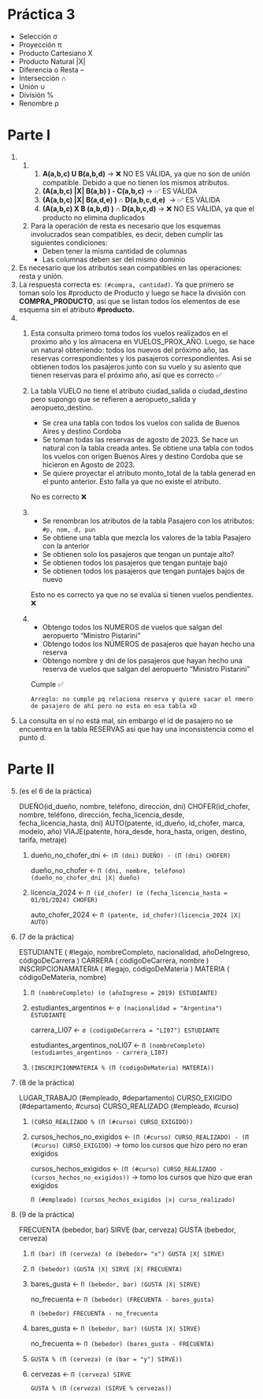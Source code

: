 # Práctica 3

- Selección σ
- Proyección π
- Producto Cartesiano X
- Producto Natural |X|
- Diferencia o Resta –
- Intersección ∩
- Unión ∪
- División %
- Renombre ρ

# Parte I

1.  1.  1. **A(a,b,c) U B(a,b,d)** → ❌ NO ES VÁLIDA, ya que no son de unión compatible. Debido a que no tienen los mismos atributos.
        2. **(A(a,b,c) |X| B(a,b) ) - C(a,b,c)** → ✅ ES VÁLIDA
        3. **(A(a,b,c) |X| B(a,d,e) ) ∩ D(a,b,c,d,e)**  → ✅ ES VÁLIDA
        4. **(A(a,b,c) X B (a,b,d) ) ∩ D(a,b,c,d)** → ❌ NO ES VÁLIDA, ya que el producto no elimina duplicados
    2.  Para la operación de resta es necesario que los esquemas involucrados sean compatibles, es decir, deben cumplir las siguientes condiciones:
        - Deben tener la misma cantidad de columnas
        - Las columnas deben ser del mismo dominio
2.  Es necesario que los atributos sean compatibles en las operaciones: resta y unión.
3.  La respuesta correcta es: `(#compra, cantidad)`. Ya que primero se toman solo los #producto de Producto y luego se hace la división con **COMPRA_PRODUCTO**, así que se listan todos los elementos de ese esquema sin el atributo **#producto.**
4.  1.  Esta consulta primero toma todos los vuelos realizados en el proximo año y los almacena en VUELOS_PROX_AÑO. Luego, se hace un natural obteniendo: todos los nuevos del próximo año, las reservas correspondientes y los pasajeros correspondientes. Así se obtienen todos los pasajeros junto con su vuelo y su asiento que tienen reservas para el próximo año, así que es correcto ✅

    2.  La tabla VUELO no tiene el atributo ciudad_salida o ciudad_destino pero supongo que se refieren a aeropueto_salida y aeropueto_destino.

        - Se crea una tabla con todos los vuelos con salida de Buenos Aires y destino Cordoba
        - Se toman todas las reservas de agosto de 2023. Se hace un natural con la tabla creada antes. Se obtiene una tabla con todos los vuelos con origen Buenos Aires y destino Cordoba que se hicieron en Agosto de 2023.
        - Se quiere proyectar el atributo monto_total de la tabla generad en el punto anterior. Esto falla ya que no existe el atributo.

        No es correcto ❌

    3.  - Se renombran los atributos de la tabla Pasajero con los atributos: `#p, nom, d, pun`
        - Se obtiene una tabla que mezcla los valores de la tabla Pasajero con la anterior
        - Se obtienen solo los pasajeros que tengan un puntaje alto?
        - Se obtienen todos los pasajeros que tengan puntaje bajo
        - Se obtienen todos los pasajeros que tengan puntajes bajos de nuevo

        Esto no es correcto ya que no se evalúa si tienen vuelos pendientes. ❌

    4.  - Obtengo todos los NUMEROS de vuelos que salgan del aeropuerto “Ministro Pistarini”
        - Obtengo todos los NÚMEROS de pasajeros que hayan hecho una reserva
        - Obtengo nombre y dni de los pasajeros que hayan hecho una reserva de vuelos que salgan del aeropuerto “Ministro Pistarini”

        Cumple ✅

            Arreglo: no cumple pq relaciona reserva y quiere sacar el nmero de pasajero de ahí pero no esta en esa tabla xD

5.  La consulta en sí no está mal, sin embargo el id de pasajero no se encuentra en la tabla RESERVAS asi que hay una inconsistencia como el punto d.

# Parte II

5.  (es el 6 de la práctica)

    DUEÑO(id_dueño, nombre, teléfono, dirección, dni) CHOFER(id_chofer, nombre,
    teléfono, dirección, fecha_licencia_desde, fecha_licencia_hasta, dni)
    AUTO(patente, id_dueño, id_chofer, marca, modelo, año) VIAJE(patente,
    hora_desde, hora_hasta, origen, destino, tarifa, metraje)

    1.  dueño_no_chofer_dni ← `(Π (dni) DUEÑO) - (Π (dni) CHOFER)`

        dueño_no_chofer ← `Π (dni, nombre, teléfono) (dueño_no_chofer_dni |X| dueño)`

    2.  licencia_2024 ← `Π (id_chofer) (σ (fecha_licencia_hasta = 01/01/2024) CHOFER)`

        auto_chofer_2024 ← `Π (patente, id_chofer)(licencia_2024 |X| AUTO)`

6.  (7 de la práctica)

    ESTUDIANTE ( #legajo, nombreCompleto, nacionalidad, añoDeIngreso,
    códigoDeCarrera ) CARRERA ( códigoDeCarrera, nombre ) INSCRIPCIONAMATERIA (
    #legajo, códigoDeMateria ) MATERIA ( códigoDeMateria, nombre)

    1.  `Π (nombreCompleto) (σ (añoIngreso = 2019) ESTUDIANTE)`

    2.  estudiantes_argentinos ← `σ (nacionalidad = "Argentina") ESTUDIANTE`

        carrera_LI07 ← `σ (codigoDeCarrera = "LI07") ESTUDIANTE`

        estudiantes_argentinos_noLI07 ← `Π (nombreCompleto) (estudiantes_argentinos - carrera_LI07)`

    3.  `(INSCRIPCIONMATERIA % (Π (codigoDeMateria) MATERIA))`

7.  (8 de la práctica)

    LUGAR_TRABAJO (#empleado, #departamento) CURSO_EXIGIDO (#departamento,
    #curso) CURSO_REALIZADO (#empleado, #curso)

    1. `(CURSO_REALIZADO % (Π (#curso) CURSO_EXIGIDO))`
    2. cursos_hechos_no_exigidos ← `(Π (#curso) CURSO_REALIZADO) - (Π (#curso) CURSO_EXIGIDO)` → tomo los cursos que hizo pero no eran exigidos

       cursos_hechos_exigidos ← `(Π (#curso) CURSO_REALIZADO - (cursos_hechos_no_exigidos))` → tomo los cursos que hizo que eran exigidos

       `Π (#empleado) (cursos_hechos_exigidos |x| curso_realizado)`

8.  (9 de la práctica)

    FRECUENTA (bebedor, bar) SIRVE (bar, cerveza) GUSTA (bebedor, cerveza)

    1.  `Π (bar) (Π (cerveza) (σ (bebedor= "x") GUSTA |X| SIRVE)`

    2.  `Π (bebedor) (GUSTA |X| SIRVE |X| FRECUENTA)`
    3.  bares_gusta ← `Π (bebedor, bar) (GUSTA |X| SIRVE)`

        no_frecuenta ← `Π (bebedor) (FRECUENTA - bares_gusta)`

        `Π (bebedor) FRECUENTA - no_frecuenta`

    4.  bares_gusta ← `Π (bebedor, bar) (GUSTA |X| SIRVE)`

        no_frecuenta ← `Π (bebedor) (bares_gusta - FRECUENTA)`

    5.  `GUSTA % (Π (cerveza) (σ (bar = "y") SIRVE))`
    6.  cervezas ← `Π (cerveza) SIRVE`

        `GUSTA % (Π (cerveza) (SIRVE % cervezas))`
